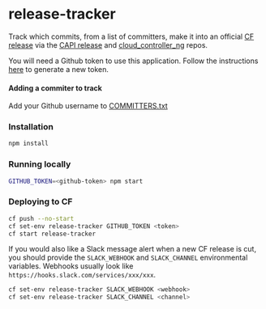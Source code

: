 # release-tracker

Track which commits, from a list of committers, make it into an official
[CF release](https://github.com/cloudfoundry/cf-release/releases) via the
[CAPI release](https://github.com/cloudfoundry/capi-release) and
[cloud_controller_ng](https://github.com/cloudfoundry/cloud_controller_ng/)
repos.

You will need a Github token to use this application. Follow the instructions
[here](https://help.github.com/articles/creating-a-personal-access-token-for-the-command-line/)
to generate a new token.

#### Adding a commiter to track
Add your Github username to [COMMITTERS.txt](./COMMITTERS.txt)

### Installation
```bash
npm install
```

### Running locally
```bash
GITHUB_TOKEN=<github-token> npm start
```

### Deploying to CF
```bash
cf push --no-start
cf set-env release-tracker GITHUB_TOKEN <token>
cf start release-tracker
```

If you would also like a Slack message alert when a new CF release is cut,
you should provide the `SLACK_WEBHOOK` and `SLACK_CHANNEL` environmental
variables. Webhooks usually look like `https://hooks.slack.com/services/xxx/xxx`.
```bash
cf set-env release-tracker SLACK_WEBHOOK <webhook>
cf set-env release-tracker SLACK_CHANNEL <channel>
```
